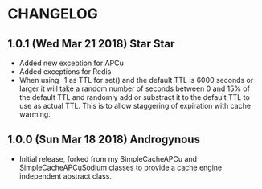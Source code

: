 CHANGELOG
=========

1.0.1 (Wed Mar 21 2018) Star Star
---------------------------------

* Added new exception for APCu
* Added exceptions for Redis
* When using -1 as TTL for set() and the default TTL is 6000 seconds or larger
it will take a random number of seconds between 0 and 15% of the default TTL
and randomly add or substract it to the default TTL to use as actual TTL. This
is to allow staggering of expiration with cache warming.

1.0.0 (Sun Mar 18 2018) Androgynous
-----------------------------------

* Initial release, forked from my SimpleCacheAPCu and SimpleCacheAPCuSodium
classes to provide a cache engine independent abstract class.
